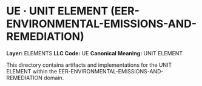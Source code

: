 # UE · UNIT ELEMENT (EER-ENVIRONMENTAL-EMISSIONS-AND-REMEDIATION)

**Layer:** ELEMENTS
**LLC Code:** UE
**Canonical Meaning:** UNIT ELEMENT

This directory contains artifacts and implementations for the UNIT ELEMENT within the EER-ENVIRONMENTAL-EMISSIONS-AND-REMEDIATION domain.

